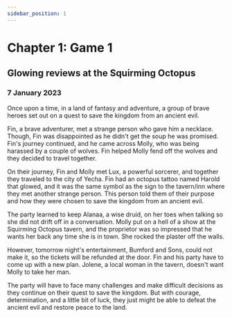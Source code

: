 ```yaml
---
sidebar_position: 1
---
```


# Chapter 1: Game 1

## Glowing reviews at the Squirming Octopus

### 7 January 2023

Once upon a time, in a land of fantasy and adventure, a group of brave heroes set out on a quest to save the kingdom from an ancient evil.

Fin, a brave adventurer, met a strange person who gave him a necklace. Though, Fin was disappointed as he didn't get the soup he was promised. Fin's journey continued, and he came across Molly, who was being harassed by a couple of wolves. Fin helped Molly fend off the wolves and they decided to travel together.

On their journey, Fin and Molly met Lux, a powerful sorcerer, and together they traveled to the city of Yecha. Fin had an octopus tattoo named Harold that glowed, and it was the same symbol as the sign to the tavern/inn where they met another strange person. This person told them of their purpose and how they were chosen to save the kingdom from an ancient evil.

The party learned to keep Alanaa, a wise druid, on her toes when talking so she did not drift off in a conversation. Molly put on a hell of a show at the Squirming Octopus tavern, and the proprietor was so impressed that he wants her back any time she is in town. She rocked the plaster off the walls.

However, tomorrow night's entertainment, Bumford and Sons, could not make it, so the tickets will be refunded at the door. Fin and his party have to come up with a new plan. Jolene, a local woman in the tavern, doesn't want Molly to take her man.

The party will have to face many challenges and make difficult decisions as they continue on their quest to save the kingdom. But with courage, determination, and a little bit of luck, they just might be able to defeat the ancient evil and restore peace to the land.
